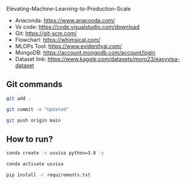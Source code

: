 Elevating-Machine-Learning-to-Production-Scale

- Anaconda: https://www.anaconda.com/
- Vs code: https://code.visualstudio.com/download
- Git: https://git-scm.com/
- Flowchart: https://whimsical.com/
- MLOPs Tool: https://www.evidentlyai.com/
- MongoDB: https://account.mongodb.com/account/login
- Dataset link: https://www.kaggle.com/datasets/moro23/easyvisa-dataset


## Git commands


```Bash
git add .

git commit -m "Updated"

git push origin main
```


## How to run?


```Bash
conda create -n usvisa python=3.8 -y
```

```Bash
conda activate usvisa
```

```Bash
pip install -r requirements.txt
```
